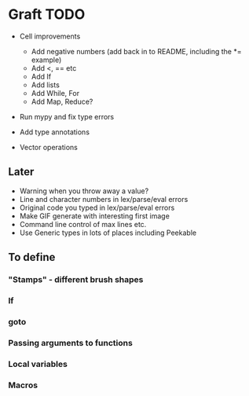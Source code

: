 # Graft TODO

- Cell improvements
  + Add negative numbers (add back in to README, including the *= example)
  + Add <, == etc
  + Add If
  - Add lists
  - Add While, For
  - Add Map, Reduce?

- Run mypy and fix type errors
- Add type annotations

- Vector operations

## Later

* Warning when you throw away a value?
* Line and character numbers in lex/parse/eval errors
* Original code you typed in lex/parse/eval errors
* Make GIF generate with interesting first image
* Command line control of max lines etc.
* Use Generic types in lots of places including Peekable

## To define

### "Stamps" - different brush shapes
### If
### goto
### Passing arguments to functions
### Local variables
### Macros
